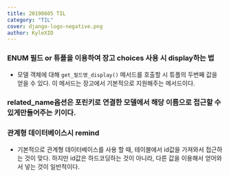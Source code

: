 ```yaml
---
title: 20190605 TIL
category: "TIL"
cover: django-logo-negative.png
author: KyleXID
---
```


### ENUM 필드 or 튜플을 이용하여 장고 choices 사용 시 display하는 법
- 모델 객체에 대해 `get_필드명_display()` 메서드를 호출할 시 튜플의 두번째 값을
    얻을 수 있다. 이 메서드는 장고에서 기본적으로 지원해주는 메서드이다.

### related_name옵션은 포린키로 연결한 모델에서 해당 이름으로 접근할 수 있게만들어주는 키이다.
  
### 관계형 데이터베이스시 remind
- 기본적으로 관계형 데이터베이스를 사용 할 때, 테이블에서 id값을 가져와서
    접근하는 것이 맞다. 하지만 id값은 하드코딩하는 것이 아니라, 다른 값을
    이용해서 얻어와서 넣는 것이 일반적이다.
